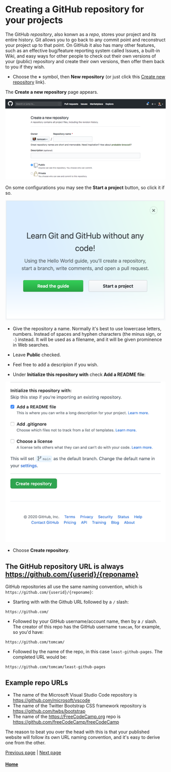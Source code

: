 # Creating a GitHub repository for your projects

The GitHub *repository*, also konwn as a *repo*, stores your project and its entire history. 
Git allows you to go back to any commit point and reconstruct your project up to that point.
On GitHub it also has many other features, such as an effective bug/feature reporting system
called Issues, a built-in Wiki, and easy ways for other people to check out their own
versions of your (public) repository and create their own versions, then offer them back
to you if they wish.

* Choose the **+** symbol, then **New repository** (or just click this [Create new repository](https://github.com/new) link).

The **Create a new repository** page appears.

![Creating a new repository](./assets/create-new-github-repository.png)

On some configurations you may see the **Start a project** button, so click it if so.

![Creating a new repository](./assets/github-start-project.png)

* Give the repository a name. Normally it's best to use lowercase letters, numbers. Instead of spaces and hyphen characters (the minus sign, or `-`) instead. It will be used as a filename, and it will be given prominence in Web searches.

* Leave **Public** checked.

* Feel free to add a descripion if you wish.

* Under **Initialize this repository with** check **Add a README file**:

![Screenshot showing Add a README file checked](./assets/github-pages-add-readme-512x512.png)

* Choose **Create repository**. 

<a id="repo-url"></a>

## The GitHub repository URL is always https://github.com/{userid}/{reponame}

GitHub repositories all use the same naming convention, which is `https://github.com/{userid}/{reponame}`:

* Starting with with the Github URL followed by a `/` slash:

```
https://github.com/
```

* Followed by your GitHub username/account name, then by a `/` slash. The creator of this repo has the GitHub username `tomcam`, for example, so you'd have:

```
https://github.com/tomcam/
```

* Followed by the name of the repo, in this case `least-github-pages`.  The completed URL would be:

```
https://github.com/tomcam/least-github-pages
```

## Example repo URLs

* The name of the Microsoft Visual Studio Code repository is https://github.com/microsoft/vscode
* The name of the Twitter Bootstrap CSS framework repository is https://github.com/twbs/bootstrap
* The name of the https://FreeCodeCamp.org repo is https://github.com/freeCodeCamp/freeCodeCamp

The reason to beat you over the head with this is that your published website will follow its own URL naming convention, and it's easy to derive one from the other.

[Previous page](creating-github-account.md) |  [Next page](enable-github-pages.md)


#### [Home](./README.md) 

